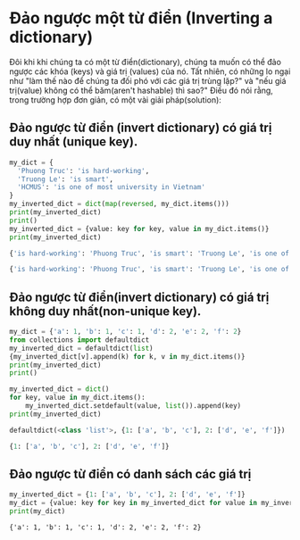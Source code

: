 # Đảo ngược một từ điển (Inverting a dictionary)
Đôi khi khi chúng ta có một từ điển(dictionary), chúng ta muốn có thể  đảo ngược các khóa (keys) và giá trị (values) của nó. Tất nhiên, có những lo ngại như "làm thế nào để chúng ta đối phó với các giá trị trùng lặp?" và "nếu giá trị(value) không có thể băm(aren't hashable) thì sao?" Điều đó nói rằng, trong trường hợp đơn giản, có một vài giải pháp(solution):


## Đảo ngược từ điển (invert dictionary) có giá trị duy nhất (unique key).
``` python
my_dict = {
  'Phuong Truc': 'is hard-working', 
  'Truong Le': 'is smart', 
  'HCMUS': 'is one of most university in Vietnam'
}
my_inverted_dict = dict(map(reversed, my_dict.items()))
print(my_inverted_dict)
print()
my_inverted_dict = {value: key for key, value in my_dict.items()}
print(my_inverted_dict)
```

```python 
{'is hard-working': 'Phuong Truc', 'is smart': 'Truong Le', 'is one of most university in Vietnam': 'HCMUS'}

{'is hard-working': 'Phuong Truc', 'is smart': 'Truong Le', 'is one of most university in Vietnam': 'HCMUS'}
```

## Đảo ngược từ điển(invert dictionary) có giá trị không duy nhất(non-unique key).

``` python 
my_dict = {'a': 1, 'b': 1, 'c': 1, 'd': 2, 'e': 2, 'f': 2}
from collections import defaultdict
my_inverted_dict = defaultdict(list)
{my_inverted_dict[v].append(k) for k, v in my_dict.items()}
print(my_inverted_dict)
print()

my_inverted_dict = dict()
for key, value in my_dict.items():
    my_inverted_dict.setdefault(value, list()).append(key)
print(my_inverted_dict)
```

```python
defaultdict(<class 'list'>, {1: ['a', 'b', 'c'], 2: ['d', 'e', 'f']})

{1: ['a', 'b', 'c'], 2: ['d', 'e', 'f']}
```

## Đảo ngược từ điển có danh sách các giá trị

```python 
my_inverted_dict = {1: ['a', 'b', 'c'], 2: ['d', 'e', 'f']}
my_dict = {value: key for key in my_inverted_dict for value in my_inverted_dict[key]}
print(my_dict)
```

```
{'a': 1, 'b': 1, 'c': 1, 'd': 2, 'e': 2, 'f': 2}
```

